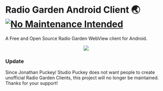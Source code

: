 # Radio Garden Android Client 🌏 [![No Maintenance Intended](http://unmaintained.tech/badge.svg)](http://unmaintained.tech/)

A Free and Open Source Radio Garden WebView client for Android.
<p align="center"><img src="https://raw.githubusercontent.com/shoukolate/Radio-Garden-Client/master/Screenshot/Radio-Garden-Client.png"></p>

### Update
Since Jonathan Puckey/ Studio Puckey does not want people to create unofficial Radio Garden Clients, this project will no longer be maintained. Thanks for your support!
